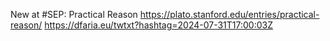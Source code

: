 New at #SEP: Practical Reason https://plato.stanford.edu/entries/practical-reason/ https://dfaria.eu/twtxt?hashtag=2024-07-31T17:00:03Z